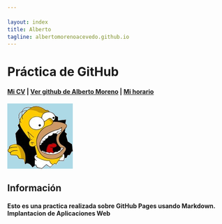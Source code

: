 ```yaml
---

layout: index
title: Alberto
tagline: albertomorenoacevedo.github.io
---
```

# Práctica de GitHub


#### [Mi CV](/about) | [Ver github de Alberto Moreno](https://github.com/albertomorenoacevedo) | [Mi horario](/horario)



![imagen](foto1.jpg) 
   
## Información

#### Esto es una practica realizada sobre GitHub Pages usando Markdown. Implantacion de Aplicaciones Web


